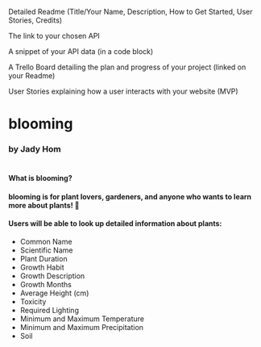 Detailed Readme (Title/Your Name, Description, How to Get Started, User Stories, Credits)

The link to your chosen API

A snippet of your API data (in a code block)

A Trello Board detailing the plan and progress of your project (linked on your Readme)

User Stories explaining how a user interacts with your website (MVP)

# **blooming**
### by Jady Hom
#
#### **What is blooming?**

#### **blooming** is for plant lovers, gardeners, and anyone who wants to learn more about plants! :seedling:

#### Users will be able to look up detailed information about plants:
 * Common Name
 * Scientific Name
 * Plant Duration
 * Growth Habit
 * Growth Description
 * Growth Months
 * Average Height (cm)
 * Toxicity
 * Required Lighting
 * Minimum and Maximum Temperature
 * Minimum and Maximum Precipitation
 * Soil

#### 